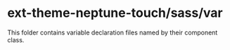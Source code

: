 # ext-theme-neptune-touch/sass/var

This folder contains variable declaration files named by their component class.
